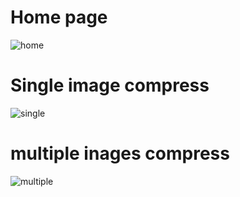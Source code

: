 # Home page 

![home](https://user-images.githubusercontent.com/101656280/213863700-a8ab7105-2374-478e-8c88-b5ecf676764c.png)



# Single image compress 

![single](https://user-images.githubusercontent.com/101656280/213863713-38ace527-3b2f-4490-92d3-8b00d8c7e74b.png)


# multiple inages compress

![multiple](https://user-images.githubusercontent.com/101656280/213863720-327bd1d5-fd2a-49ff-9ac7-30791479d40f.png)
